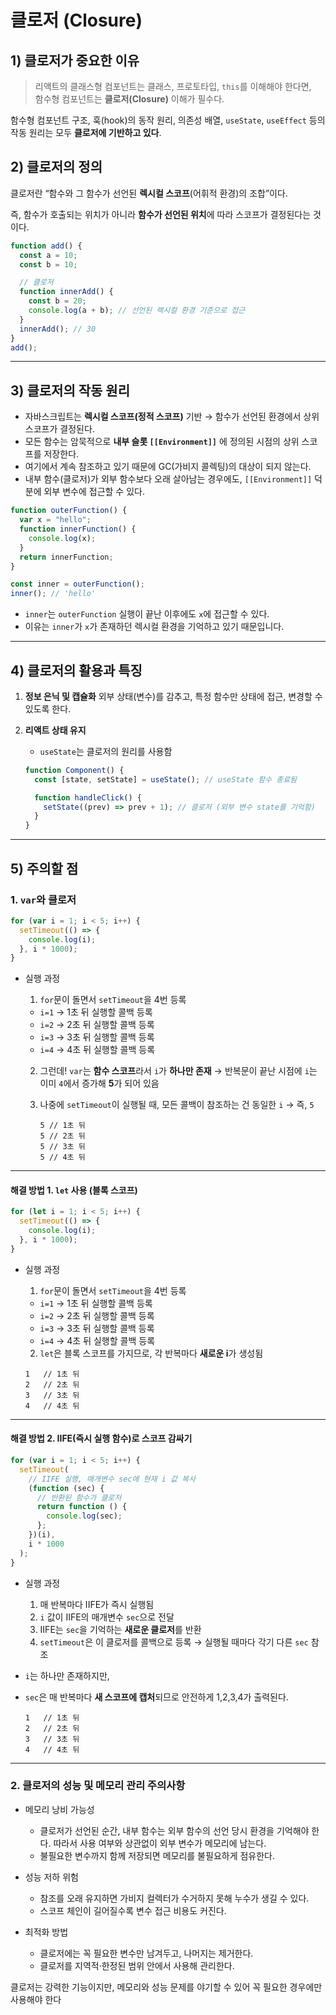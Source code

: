 # 클로저 (Closure)

## 1) 클로저가 중요한 이유

> 리액트의 클래스형 컴포넌트는 클래스, 프로토타입, `this`를 이해해야 한다면,  
> 함수형 컴포넌트는 **클로저(Closure)** 이해가 필수다.

함수형 컴포넌트 구조, 훅(hook)의 동작 원리, 의존성 배열, `useState`, `useEffect` 등의 작동 원리는 모두 **클로저에 기반하고 있다**.

## 2) 클로저의 정의

클로저란 “함수와 그 함수가 선언된 **렉시컬 스코프**(어휘적 환경)의 조합”이다.

즉, 함수가 호출되는 위치가 아니라 **함수가 선언된 위치**에 따라 스코프가 결정된다는 것이다.

```js
function add() {
  const a = 10;
  const b = 10;

  // 클로저
  function innerAdd() {
    const b = 20;
    console.log(a + b); // 선언된 렉시컬 환경 기준으로 접근
  }
  innerAdd(); // 30
}
add();
```

---

## 3) 클로저의 작동 원리

- 자바스크립트는 **렉시컬 스코프(정적 스코프)** 기반 → 함수가 선언된 환경에서 상위 스코프가 결정된다.
- 모든 함수는 암묵적으로 **내부 슬롯 `[[Environment]]`** 에 정의된 시점의 상위 스코프를 저장한다.
- 여기에서 계속 참조하고 있기 때문에 GC(가비지 콜렉팅)의 대상이 되지 않는다.
- 내부 함수(클로저)가 외부 함수보다 오래 살아남는 경우에도, `[[Environment]]` 덕분에 외부 변수에 접근할 수 있다.

```js
function outerFunction() {
  var x = "hello";
  function innerFunction() {
    console.log(x);
  }
  return innerFunction;
}

const inner = outerFunction();
inner(); // 'hello'
```

- `inner`는 `outerFunction` 실행이 끝난 이후에도 `x`에 접근할 수 있다.
- 이유는 `inner`가 `x`가 존재하던 렉시컬 환경을 기억하고 있기 때문입니다.

---

## 4) 클로저의 활용과 특징

1. **정보 은닉 및 캡슐화**
   외부 상태(변수)를 감추고, 특정 함수만 상태에 접근, 변경할 수 있도록 한다.

2. **리액트 상태 유지**

   - `useState`는 클로저의 원리를 사용함

   ```js
   function Component() {
     const [state, setState] = useState(); // useState 함수 종료됨

     function handleClick() {
       setState((prev) => prev + 1); // 클로저 (외부 변수 state를 기억함)
     }
   }
   ```

---

## 5) 주의할 점

### 1. `var`와 클로저

```js
for (var i = 1; i < 5; i++) {
  setTimeout(() => {
    console.log(i);
  }, i * 1000);
}
```

- 실행 과정

  1. `for`문이 돌면서 `setTimeout`을 4번 등록

  - `i=1` → 1초 뒤 실행할 콜백 등록
  - `i=2` → 2초 뒤 실행할 콜백 등록
  - `i=3` → 3초 뒤 실행할 콜백 등록
  - `i=4` → 4초 뒤 실행할 콜백 등록

  2.  그런데! `var`는 **함수 스코프**라서 `i`가 **하나만 존재**
      → 반복문이 끝난 시점에 `i`는 이미 `4`에서 증가해 **5**가 되어 있음

  3.  나중에 `setTimeout`이 실행될 때, 모든 콜백이 참조하는 건 동일한 `i` → 즉, `5`

      ```
      5 // 1초 뒤
      5 // 2초 뒤
      5 // 3초 뒤
      5 // 4초 뒤
      ```

---

#### 해결 방법 1. `let` 사용 (블록 스코프)

```js
for (let i = 1; i < 5; i++) {
  setTimeout(() => {
    console.log(i);
  }, i * 1000);
}
```

- 실행 과정

  1. `for`문이 돌면서 `setTimeout`을 4번 등록

  - `i=1` → 1초 뒤 실행할 콜백 등록
  - `i=2` → 2초 뒤 실행할 콜백 등록
  - `i=3` → 3초 뒤 실행할 콜백 등록
  - `i=4` → 4초 뒤 실행할 콜백 등록

  2. `let`은 블록 스코프를 가지므로, 각 반복마다 **새로운 i**가 생성됨

  ```
  1   // 1초 뒤
  2   // 2초 뒤
  3   // 3초 뒤
  4   // 4초 뒤
  ```

---

#### 해결 방법 2. IIFE(즉시 실행 함수)로 스코프 감싸기

```js
for (var i = 1; i < 5; i++) {
  setTimeout(
    // IIFE 실행, 매개변수 sec에 현재 i 값 복사
    (function (sec) {
      // 반환된 함수가 클로저
      return function () {
        console.log(sec);
      };
    })(i),
    i * 1000
  );
}
```

- 실행 과정

  1. 매 반복마다 IIFE가 즉시 실행됨
  2. `i` 값이 IIFE의 매개변수 `sec`으로 전달
  3. IIFE는 `sec`을 기억하는 **새로운 클로저**를 반환
  4. `setTimeout`은 이 클로저를 콜백으로 등록 → 실행될 때마다 각기 다른 `sec` 참조

- `i`는 하나만 존재하지만,
- `sec`은 매 반복마다 **새 스코프에 캡처**되므로 안전하게 1,2,3,4가 출력된다.

  ```
  1   // 1초 뒤
  2   // 2초 뒤
  3   // 3초 뒤
  4   // 4초 뒤
  ```

---

### 2. 클로저의 성능 및 메모리 관리 주의사항

- 메모리 낭비 가능성

  - 클로저가 선언된 순간, 내부 함수는 외부 함수의 선언 당시 환경을 기억해야 한다. 따라서 사용 여부와 상관없이 외부 변수가 메모리에 남는다.
  - 불필요한 변수까지 함께 저장되면 메모리를 불필요하게 점유한다.

- 성능 저하 위험

  - 참조를 오래 유지하면 가비지 컬렉터가 수거하지 못해 누수가 생길 수 있다.
  - 스코프 체인이 길어질수록 변수 접근 비용도 커진다.

- 최적화 방법

  - 클로저에는 꼭 필요한 변수만 남겨두고, 나머지는 제거한다.
  - 클로저를 지역적·한정된 범위 안에서 사용해 관리한다.

클로저는 강력한 기능이지만, 메모리와 성능 문제를 야기할 수 있어 꼭 필요한 경우에만 사용해야 한다
